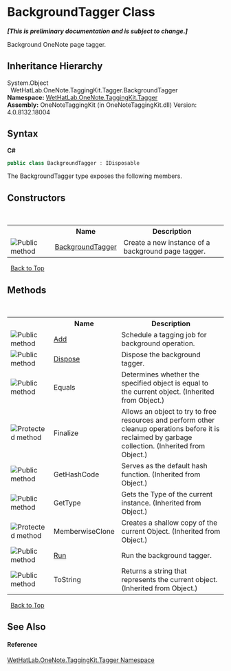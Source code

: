 # BackgroundTagger Class
 _**\[This is preliminary documentation and is subject to change.\]**_

Background OneNote page tagger.


## Inheritance Hierarchy
System.Object<br />&nbsp;&nbsp;WetHatLab.OneNote.TaggingKit.Tagger.BackgroundTagger<br />
**Namespace:**&nbsp;<a href="bf353949-2ab8-bf1a-9a78-ce64949f480c">WetHatLab.OneNote.TaggingKit.Tagger</a><br />**Assembly:**&nbsp;OneNoteTaggingKit (in OneNoteTaggingKit.dll) Version: 4.0.8132.18004

## Syntax

**C#**<br />
``` C#
public class BackgroundTagger : IDisposable
```

The BackgroundTagger type exposes the following members.


## Constructors
&nbsp;<table><tr><th></th><th>Name</th><th>Description</th></tr><tr><td>![Public method](media/pubmethod.gif "Public method")</td><td><a href="d0a2ed49-be3f-85f7-bf61-8da1a6f2ee09">BackgroundTagger</a></td><td>
Create a new instance of a background page tagger.</td></tr></table>&nbsp;
<a href="#backgroundtagger-class">Back to Top</a>

## Methods
&nbsp;<table><tr><th></th><th>Name</th><th>Description</th></tr><tr><td>![Public method](media/pubmethod.gif "Public method")</td><td><a href="8709fa11-4bc0-f34d-2a5c-e4d51598c881">Add</a></td><td>
Schedule a tagging job for background operation.</td></tr><tr><td>![Public method](media/pubmethod.gif "Public method")</td><td><a href="8304ca1e-dec3-2e80-b4a6-b87b1aecf754">Dispose</a></td><td>
Dispose the background tagger.</td></tr><tr><td>![Public method](media/pubmethod.gif "Public method")</td><td>Equals</td><td>
Determines whether the specified object is equal to the current object.
 (Inherited from Object.)</td></tr><tr><td>![Protected method](media/protmethod.gif "Protected method")</td><td>Finalize</td><td>
Allows an object to try to free resources and perform other cleanup operations before it is reclaimed by garbage collection.
 (Inherited from Object.)</td></tr><tr><td>![Public method](media/pubmethod.gif "Public method")</td><td>GetHashCode</td><td>
Serves as the default hash function.
 (Inherited from Object.)</td></tr><tr><td>![Public method](media/pubmethod.gif "Public method")</td><td>GetType</td><td>
Gets the Type of the current instance.
 (Inherited from Object.)</td></tr><tr><td>![Protected method](media/protmethod.gif "Protected method")</td><td>MemberwiseClone</td><td>
Creates a shallow copy of the current Object.
 (Inherited from Object.)</td></tr><tr><td>![Public method](media/pubmethod.gif "Public method")</td><td><a href="37697dab-0378-5087-7122-eac595961207">Run</a></td><td>
Run the background tagger.</td></tr><tr><td>![Public method](media/pubmethod.gif "Public method")</td><td>ToString</td><td>
Returns a string that represents the current object.
 (Inherited from Object.)</td></tr></table>&nbsp;
<a href="#backgroundtagger-class">Back to Top</a>

## See Also


#### Reference
<a href="bf353949-2ab8-bf1a-9a78-ce64949f480c">WetHatLab.OneNote.TaggingKit.Tagger Namespace</a><br />